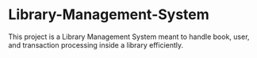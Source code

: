 # Library-Management-System
This project is a Library Management System meant to handle book, user, and transaction processing inside a library efficiently.
